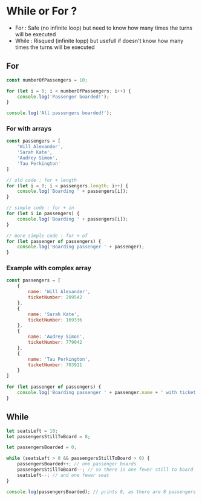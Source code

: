 # While or For ?
* For : Safe (no infinite loop) but need to know how many times the turns will be executed
* While : Risqued (infinite lopp) but usefull if doesn't know how many times the turns will be executed

## For

```javascript
const numberOfPassengers = 10;

for (let i = 0; i < numberOfPassengers; i++) {
    console.log('Passenger boarded!');
}

console.log('All passengers boarded!');
```

### For with arrays

```javascript
const passengers = [
    'Will Alexander',
    'Sarah Kate',
    'Audrey Simon',
    'Tau Perkington'
]

// old code : for + length
for (let i = 0; i < passengers.length; i++) {
    console.log('Boarding ' + passengers[i]);
}

// simple code : for + in
for (let i in passengers) {
    console.log('Boarding ' + passengers[i]);
}

// more simple code : for + of
for (let passenger of passengers) {
    console.log('Boarding passenger ' + passenger);
}
```

### Example with complex array
```javascript
const passengers = [
    {
        name: 'Will Alexander',
        ticketNumber: 209542
    },
    {
        name: 'Sarah Kate',
        ticketNumber: 169336
    },
    {
        name: 'Audrey Simon',
        ticketNumber: 779042
    },
    {
        name: 'Tau Perkington',
        ticketNumber: 703911
    }
]

for (let passenger of passengers) {
    console.log('Boarding passenger ' + passenger.name + ' with ticket number ' + passenger.ticketNumber);
}
```

## While

```javascript
let seatsLeft = 10;
let passengersStillToBoard = 8;

let passengersBoarded = 0;

while (seatsLeft > 0 && passengersStillToBoard > 0) {
    passengersBoarded++; // one passenger boards
    passengersStillToBoard--; // so there is one fewer still to board
    seatsLeft--; // and one fewer seat
}

console.log(passengersBoarded); // prints 8, as there are 8 passengers for 10 seats

